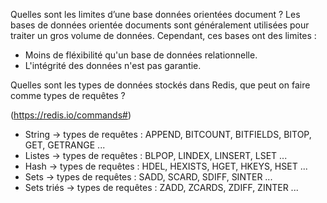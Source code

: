 
Quelles sont les limites d’une base données orientées document ? 
Les bases de données orientée documents sont généralement utilisées pour traiter un gros volume de données.
Cependant, ces bases ont des limites : 
* Moins de fléxibilité qu'un base de données relationnelle.
* L'intégrité des données n'est pas garantie.

Quelles sont les types de données stockés dans Redis, que peut on faire comme types de requêtes ?

(https://redis.io/commands#)
* String
  -> types de requêtes : APPEND, BITCOUNT, BITFIELDS, BITOP, GET, GETRANGE ...
* Listes
  -> types de requêtes : BLPOP, LINDEX, LINSERT, LSET ...
* Hash
  -> types de requêtes : HDEL, HEXISTS, HGET, HKEYS, HSET ...
* Sets
  -> types de requêtes : SADD, SCARD, SDIFF, SINTER ...
* Sets triés
  -> types de requêtes : ZADD, ZCARDS, ZDIFF, ZINTER ...
